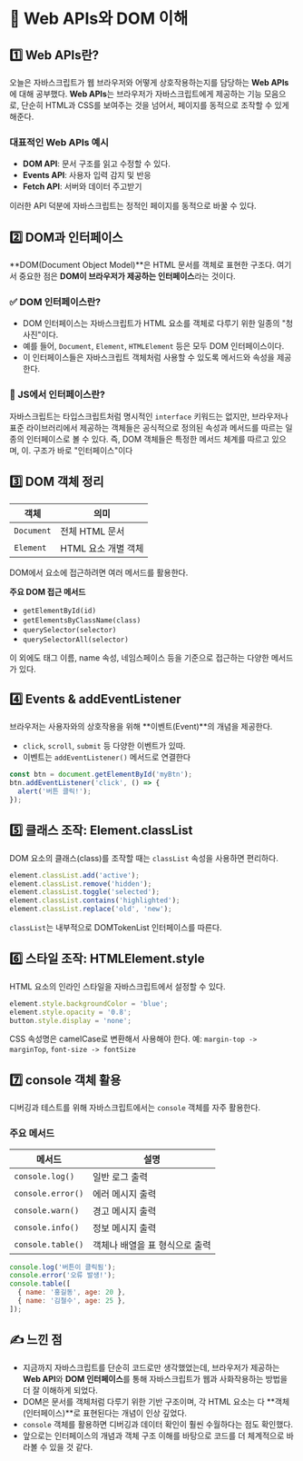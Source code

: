# 📘 Web APIs와 DOM 이해

## 1️⃣ Web APIs란?

오늘은 자바스크립트가 웹 브라우저와 어떻게 상호작용하는지를 담당하는 **Web APIs**에 대해 공부했다.
**Web APIs**는 브라우저가 자바스크립트에게 제공하는 기능 모음으로, 단순히 HTML과 CSS를 보여주는 것을 넘어서, 페이지를 동적으로 조작할 수 있게 해준다.

### 대표적인 **Web APIs** 예시

- **DOM API**: 문서 구조를 읽고 수정할 수 있다.
- **Events API**: 사용자 입력 감지 및 반응
- **Fetch API**: 서버와 데이터 주고받기

이러한 API 덕분에 자바스크립트는 정적인 페이지를 동적으로 바꿀 수 있다.

## 2️⃣ DOM과 인터페이스

**DOM(Document Object Model)**은 HTML 문서를 객체로 표현한 구조다.
여기서 중요한 점은 **DOM이 브라우저가 제공하는 인터페이스**라는 것이다.

### ✅ DOM 인터페이스란?

- DOM 인터페이스는 자바스크립트가 HTML 요소를 객체로 다루기 위한 일종의 "청사진"이다.
- 예를 들어, `Document`, `Element`, `HTMLElement` 등은 모두 DOM 인터페이스이다.
- 이 인터페이스들은 자바스크립트 객체처럼 사용할 수 있도록 메서드와 속성을 제공한다.

### 📌 JS에서 인터페이스란?

자바스크립트는 타입스크립트처럼 명시적인 `interface` 키워드는 없지만, 브라우저나 표준 라이브러리에서 제공하는 객체들은 공식적으로 정의된 속성과 메서드를 따르는 일종의 인터페이스로 볼 수 있다.
즉, DOM 객체들은 특정한 메서드 체계를 따르고 있으며, 이. 구조가 바로 "인터페이스"이다

## 3️⃣ DOM 객체 정리

| 객체       | 의미                |
| ---------- | ------------------- |
| `Document` | 전체 HTML 문서      |
| `Element`  | HTML 요소 개별 객체 |

DOM에서 요소에 접근하려면 여러 메서드를 활용한다.

**주요 DOM 접근 메서드**

- `getElementById(id)`
- `getElementsByClassName(class)`
- `querySelector(selector)`
- `querySelectorAll(selector)`

이 외에도 태그 이름, name 속성, 네임스페이스 등을 기준으로 접근하는 다양한 메서드가 있다.

## 4️⃣ Events & addEventListener

브라우저는 사용자와의 상호작용을 위해 **이벤트(Event)**의 개념을 제공한다.

- `click`, `scroll`, `submit` 등 다양한 이벤트가 있따.
- 이벤트는 `addEventListener()` 메서드로 연결한다

```javascript
const btn = document.getElementById('myBtn');
btn.addEventListener('click', () => {
  alert('버튼 클릭!');
});
```

## 5️⃣ 클래스 조작: Element.classList

DOM 요소의 클래스(class)를 조작할 때는 `classList` 속성을 사용하면 편리하다.

```javascript
element.classList.add('active');
element.classList.remove('hidden');
element.classList.toggle('selected');
element.classList.contains('highlighted');
element.classList.replace('old', 'new');
```

`classList`는 내부적으로 DOMTokenList 인터페이스를 따른다.

## 6️⃣ 스타일 조작: HTMLElement.style

HTML 요소의 인라인 스타일을 자바스크립트에서 설정할 수 있다.

```javascript
element.style.backgroundColor = 'blue';
element.style.opacity = '0.8';
button.style.display = 'none';
```

CSS 속성명은 camelCase로 변환해서 사용해야 한다.
예: `margin-top -> marginTop`, `font-size -> fontSize`

## 7️⃣ console 객체 활용

디버깅과 테스트를 위해 자바스크립트에서는 `console` 객체를 자주 활용한다.

### 주요 메서드

| 메서드            | 설명                           |
| ----------------- | ------------------------------ |
| `console.log()`   | 일반 로그 출력                 |
| `console.error()` | 에러 메시지 출력               |
| `console.warn()`  | 경고 메시지 출력               |
| `console.info()`  | 정보 메시지 출력               |
| `console.table()` | 객체나 배열을 표 형식으로 출력 |

```javascript
console.log('버튼이 클릭됨');
console.error('오류 발생!');
console.table([
  { name: '홍길동', age: 20 },
  { name: '김철수', age: 25 },
]);
```

## ✍️ 느낀 점

- 지금까지 자바스크립트를 단순히 코드로만 생각했었는데, 브라우저가 제공하는 **Web API**와 **DOM 인터페이스**를 통해 자바스크립트가 웹과 사화작용하는 방법을 더 잘 이해하게 되었다.
- DOM은 문서를 객체처럼 다루기 위한 기반 구조이며, 각 HTML 요소는 다 **객체(인터페이스)**로 표현된다는 개념이 인상 깊었다.
- `console` 객체를 활용하면 디버깅과 데이터 확인이 훨씬 수월하다는 점도 확인했다.
- 앞으로는 인터페이스의 개념과 객체 구조 이해를 바탕으로 코드를 더 체계적으로 바라볼 수 있을 것 같다.
